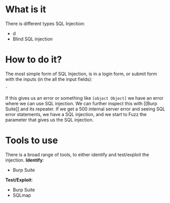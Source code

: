 # What is it
There is different types SQL Injection:
- d
- Blind SQL injection

# How to do it?
The most simple form of SQL Injection, is in a login form, or submit form with the inputs (in the all the input fields):
```
'
```
If this gives us an error or something like `[object Object]` we have an error where we can use SQL injection.
We can further inspect this with [[Burp Suite]] and its repeater. If we get a 500 internal server error and seeing SQL error statements, we have a SQL injection, and we start to Fuzz the parameter that gives us the SQL injection.


# Tools to use
There is a broad range of tools, to either identify and test/exploit the injection.
**Identify**:
- Burp Suite

**Test/Exploit**:
- Burp Suite
- SQLmap